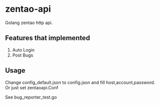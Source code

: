 # zentao-api
Golang zentao http api.

## Features that implemented
1. Auto Login
1. Post Bugs

## Usage
Change config_default.json to config.json and fill host,account,password. Or just set zentaoapi.Conf

See bug_reporter_test.go
